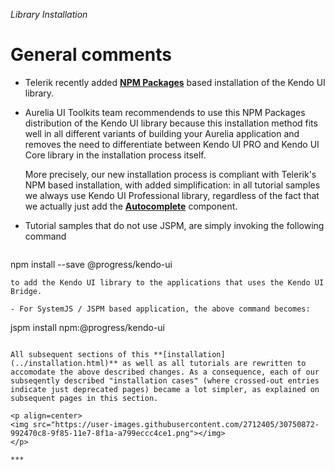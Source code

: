 
_Library Installation_
# General comments

- Telerik recently added **[NPM Packages](http://docs.telerik.com/kendo-ui/intro/installation/npm#overview)** based installation of the Kendo UI library.

- Aurelia UI Toolkits team recommendends to use this NPM Packages distribution of the Kendo UI library because this installation method fits well in all different variants of building your Aurelia application and removes the need to differentiate between Kendo UI PRO and Kendo UI Core library in the installation process itself.

  More precisely, our new installation process is compliant with Telerik's NPM based installation, with added simplification: in all tutorial samples we always use Kendo UI Professional library, regardless of the fact that we actually just add the **[Autocomplete](http://aurelia-ui-toolkits.github.io/demo-kendo/#/samples/autocomplete-basic-use)** component.
  
- Tutorial samples that do not use JSPM, are simply invoking the following command

  ```
npm install --save @progress/kendo-ui
```
to add the Kendo UI library to the applications that uses the Kendo UI Bridge.

- For SystemJS / JSPM based application, the above command becomes:

```
jspm install npm:@progress/kendo-ui

```

All subsequent sections of this **[installation](../installation.html)** as well as all tutorials are rewritten to accomodate the above described changes. As a consequence, each of our subseqently described "installation cases" (where crossed-out entries indicate just deprecated pages) became a lot simpler, as explained on subsequent pages in this section.

<p align=center>
<img src="https://user-images.githubusercontent.com/2712405/30750872-992470c8-9f85-11e7-8f1a-a799eccc4ce1.png"></img>
</p>

***